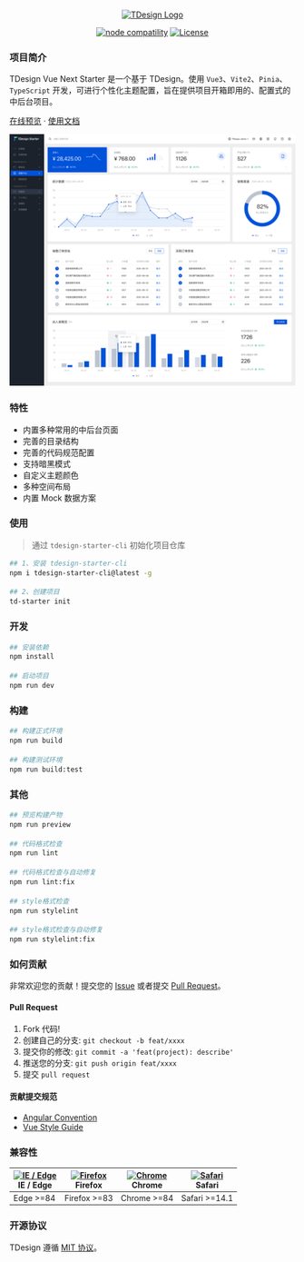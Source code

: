 
<p style="display:flex; justify-content: center">

</p>
<p align="center">
  <a href="https://tdesign.tencent.com/starter/vue-next/#/dashboard/base" target="_blank">
    <img alt="TDesign Logo" width="200" src="https://tdesign.gtimg.com/starter/brand-logo.svg">
  </a>
</p>

<p align="center">
  <a href="https://nodejs.org/en/about/releases/"><img src="https://img.shields.io/node/v/vite.svg" alt="node compatility"></a>
  <a href="https://github.com/Tencent/tdesign-vue-next/blob/develop/LICENSE">
    <img src="https://img.shields.io/npm/l/tdesign-vue-next.svg?sanitize=true" alt="License">
  </a>
</p>

### 项目简介

TDesign Vue Next Starter 是一个基于 TDesign。使用 `Vue3`、`Vite2`、`Pinia`、`TypeScript` 开发，可进行个性化主题配置，旨在提供项目开箱即用的、配置式的中后台项目。

<p>
  <a href="http://tdesign.tencent.com/starter/vue-next/">在线预览</a>
  ·
  <a href="https://tdesign.tencent.com/starter/">使用文档</a>

</p>

<img src="docs/starter.png">

### 特性

- 内置多种常用的中后台页面
- 完善的目录结构
- 完善的代码规范配置
- 支持暗黑模式
- 自定义主题颜色
- 多种空间布局
- 内置 Mock 数据方案

### 使用

> 通过 `tdesign-starter-cli` 初始化项目仓库

```bash
## 1、安装 tdesign-starter-cli
npm i tdesign-starter-cli@latest -g

## 2、创建项目
td-starter init
```

### 开发

``` bash
## 安装依赖
npm install

## 启动项目
npm run dev
```

### 构建

```bash
## 构建正式环境
npm run build

## 构建测试环境
npm run build:test
```

### 其他

```bash
## 预览构建产物
npm run preview

## 代码格式检查
npm run lint

## 代码格式检查与自动修复
npm run lint:fix

## style格式检查
npm run stylelint

## style格式检查与自动修复
npm run stylelint:fix
```

### 如何贡献

非常欢迎您的贡献！提交您的 [Issue](https://github.com/tencent/tdesign-vue-next-starter/issues/new/choose) 或者提交 [Pull Request](https://github.com/Tencent/tdesign-vue-next-starter/pulls)。

#### Pull Request

1. Fork 代码!
2. 创建自己的分支: `git checkout -b feat/xxxx`
3. 提交你的修改: `git commit -a 'feat(project): describe'`
4. 推送您的分支: `git push origin feat/xxxx`
5. 提交 `pull request`

#### 贡献提交规范

- [Angular Convention](https://github.com/conventional-changelog/conventional-changelog/tree/master/packages/conventional-changelog-angular)
- [Vue Style Guide](https://v3.vuejs.org/style-guide/#rule-categories)

### 兼容性

| [<img src="https://raw.githubusercontent.com/alrra/browser-logos/master/src/edge/edge_48x48.png" alt="IE / Edge" width="24px" height="24px" />](http://godban.github.io/browsers-support-badges/)</br> IE / Edge | [<img src="https://raw.githubusercontent.com/alrra/browser-logos/master/src/firefox/firefox_48x48.png" alt="Firefox" width="24px" height="24px" />](http://godban.github.io/browsers-support-badges/)</br>Firefox | [<img src="https://raw.githubusercontent.com/alrra/browser-logos/master/src/chrome/chrome_48x48.png" alt="Chrome" width="24px" height="24px" />](http://godban.github.io/browsers-support-badges/)</br>Chrome | [<img src="https://raw.githubusercontent.com/alrra/browser-logos/master/src/safari/safari_48x48.png" alt="Safari" width="24px" height="24px" />](http://godban.github.io/browsers-support-badges/)</br>Safari |
| ---------------------------------------------------------------------------------------------------------------------------------------------------------------------------------------------------------------- | ----------------------------------------------------------------------------------------------------------------------------------------------------------------------------------------------------------------- | ------------------------------------------------------------------------------------------------------------------------------------------------------------------------------------------------------------- | ------------------------------------------------------------------------------------------------------------------------------------------------------------------------------------------------------------- |
| Edge >=84                                                                                                                                                                                                        | Firefox >=83                                                                                                                                                                                                      | Chrome >=84                                                                                                                                                                                                   | Safari >=14.1                                                                                                                                                                                                  |

### 开源协议

TDesign 遵循 [MIT 协议](https://github.com/Tencent/tdesign-vue-next-starter/LICENSE)。

